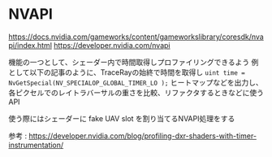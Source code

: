 
# NVAPI

https://docs.nvidia.com/gameworks/content/gameworkslibrary/coresdk/nvapi/index.html
https://developer.nvidia.com/nvapi

機能の一つとして、シェーダー内で時間取得しプロファイリングできるよう
例として以下の記事のように、TraceRayの始終で時間を取得し
`uint time = NvGetSpecial(NV_SPECIALOP_GLOBAL_TIMER_LO );`
ヒートマップなどを出力し、各ピクセルでのレイトラバーサルの重さを比較、リファクタするときなどに使うAPI

使う際にはシェーダーに fake UAV slot を割り当てるNVAPI処理をする

参考 : https://developer.nvidia.com/blog/profiling-dxr-shaders-with-timer-instrumentation/


<!--stackedit_data:
eyJoaXN0b3J5IjpbLTIwNzg3NzA0MTcsMjAxNjI4MDQ3OCwtOT
Q1ODk0NzQ0LDczMDk5ODExNl19
-->